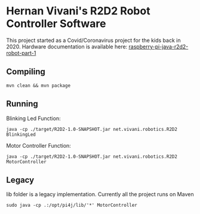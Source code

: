 # Hernan Vivani's R2D2 Robot Controller Software

This project started as a Covid/Coronavirus project for the kids back in 2020. Hardware documentation is available here:
[raspberry-pi-java-r2d2-robot-part-1](https://vivani.net/2020/04/27/raspberry-pi-java-r2d2-robot-part-1/)


## Compiling
```
mvn clean && mvn package
```

## Running

Blinking Led Function:
```
java -cp ./target/R2D2-1.0-SNAPSHOT.jar net.vivani.robotics.R2D2 BlinkingLed
```
Motor Controller Function:
```
java -cp ./target/R2D2-1.0-SNAPSHOT.jar net.vivani.robotics.R2D2 MotorController
```

## Legacy

lib folder is a legacy implementation. Currently all the project runs on Maven

```
sudo java -cp .:/opt/pi4j/lib/'*' MotorController
```

